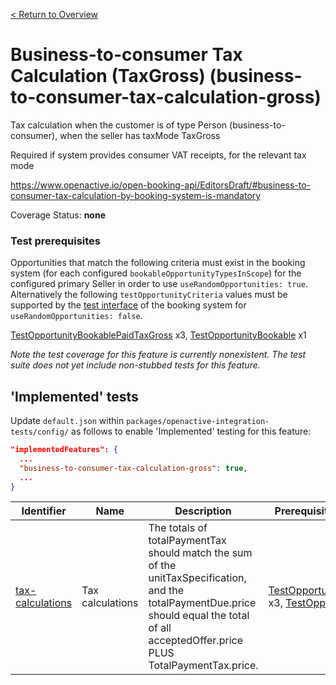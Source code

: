 [< Return to Overview](../../README.md)
# Business-to-consumer Tax Calculation (TaxGross) (business-to-consumer-tax-calculation-gross)

Tax calculation when the customer is of type Person (business-to-consumer), when the seller has taxMode TaxGross

Required if system provides consumer VAT receipts, for the relevant tax mode

https://www.openactive.io/open-booking-api/EditorsDraft/#business-to-consumer-tax-calculation-by-booking-system-is-mandatory

Coverage Status: **none**
### Test prerequisites
Opportunities that match the following criteria must exist in the booking system (for each configured `bookableOpportunityTypesInScope`) for the configured primary Seller in order to use `useRandomOpportunities: true`. Alternatively the following `testOpportunityCriteria` values must be supported by the [test interface](https://openactive.io/test-interface/) of the booking system for `useRandomOpportunities: false`.

[TestOpportunityBookablePaidTaxGross](https://openactive.io/test-interface#TestOpportunityBookablePaidTaxGross) x3, [TestOpportunityBookable](https://openactive.io/test-interface#TestOpportunityBookable) x1

*Note the test coverage for this feature is currently nonexistent. The test suite does not yet include non-stubbed tests for this feature.*


## 'Implemented' tests

Update `default.json` within `packages/openactive-integration-tests/config/` as follows to enable 'Implemented' testing for this feature:

```json
"implementedFeatures": {
  ...
  "business-to-consumer-tax-calculation-gross": true,
  ...
}
```

| Identifier | Name | Description | Prerequisites per Opportunity Type |
|------------|------|-------------|---------------|
| [tax-calculations](./implemented/tax-calculations-test.js) | Tax calculations | The totals of totalPaymentTax should match the sum of the unitTaxSpecification, and the totalPaymentDue.price should equal the total of all acceptedOffer.price PLUS TotalPaymentTax.price. | [TestOpportunityBookablePaidTaxGross](https://openactive.io/test-interface#TestOpportunityBookablePaidTaxGross) x3, [TestOpportunityBookable](https://openactive.io/test-interface#TestOpportunityBookable) x1 |


